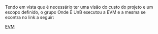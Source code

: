 Tendo em vista que é necessário ter uma visão do custo do projeto e um escopo definido, o grupo Onde É UnB executou a EVM e a mesma se econtra no link a seguir:

[EVM](https://goo.gl/NmYXhu)

